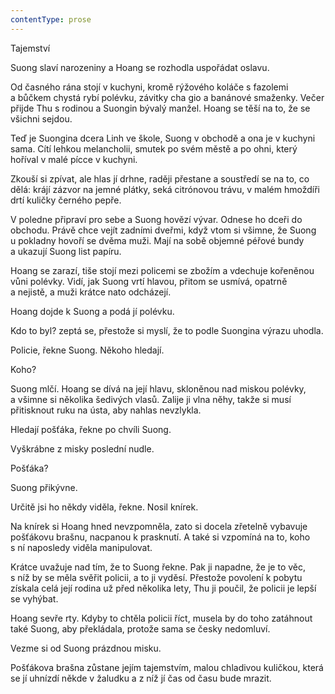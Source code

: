 ```yaml
---
contentType: prose
---
```


<section>

Tajemství

Suong slaví narozeniny a Hoang se rozhodla uspořádat oslavu.

Od časného rána stojí v kuchyni, kromě rýžového koláče s fazolemi a bůčkem chystá rybí polévku, závitky cha gio a banánové smaženky. Večer přijde Thu s rodinou a Suongin bývalý manžel. Hoang se těší na to, že se všichni sejdou.

Teď je Suongina dcera Linh ve škole, Suong v obchodě a ona je v kuchyni sama. Cítí lehkou melancholii, smutek po svém městě a po ohni, který hoříval v malé pícce v kuchyni.

Zkouší si zpívat, ale hlas jí drhne, raději přestane a soustředí se na to, co dělá: krájí zázvor na jemné plátky, seká citrónovou trávu, v malém hmoždíři drtí kuličky černého pepře.

V poledne připraví pro sebe a Suong hovězí vývar. Odnese ho dceři do obchodu. Právě chce vejít zadními dveřmi, když vtom si všimne, že Suong u pokladny hovoří se dvěma muži. Mají na sobě objemné péřové bundy a ukazují Suong list papíru.

Hoang se zarazí, tiše stojí mezi policemi se zbožím a vdechuje kořeněnou vůni polévky. Vidí, jak Suong vrtí hlavou, přitom se usmívá, opatrně a nejistě, a muži krátce nato odcházejí.

Hoang dojde k Suong a podá jí polévku.

Kdo to byl? zeptá se, přestože si myslí, že to podle Suongina výrazu uhodla.

Policie, řekne Suong. Někoho hledají.

Koho?

Suong mlčí. Hoang se dívá na její hlavu, skloněnou nad miskou polévky, a všimne si několika šedivých vlasů. Zalije ji vlna něhy, takže si musí přitisknout ruku na ústa, aby nahlas nevzlykla.

Hledají pošťáka, řekne po chvíli Suong.

Vyškrábne z misky poslední nudle.

Pošťáka?

Suong přikývne.

Určitě jsi ho někdy viděla, řekne. Nosil knírek.

Na knírek si Hoang hned nevzpomněla, zato si docela zřetelně vybavuje pošťákovu brašnu, nacpanou k prasknutí. A také si vzpomíná na to, koho s ní naposledy viděla manipulovat.

Krátce uvažuje nad tím, že to Suong řekne. Pak ji napadne, že je to věc, s níž by se měla svěřit policii, a to ji vyděsí. Přestože povolení k pobytu získala celá její rodina už před několika lety, Thu ji poučil, že policii je lepší se vyhýbat.

Hoang sevře rty. Kdyby to chtěla policii říct, musela by do toho zatáhnout také Suong, aby překládala, protože sama se česky nedomluví.

Vezme si od Suong prázdnou misku.

Pošťákova brašna zůstane jejím tajemstvím, malou chladivou kuličkou, která se jí uhnízdí někde v žaludku a z níž jí čas od času bude mrazit.

</section>
